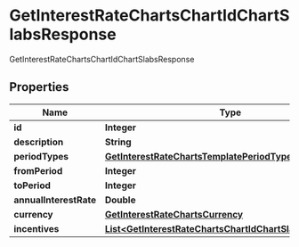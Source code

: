 

# GetInterestRateChartsChartIdChartSlabsResponse

GetInterestRateChartsChartIdChartSlabsResponse
## Properties

Name | Type | Description | Notes
------------ | ------------- | ------------- | -------------
**id** | **Integer** |  |  [optional]
**description** | **String** |  |  [optional]
**periodTypes** | [**GetInterestRateChartsTemplatePeriodTypes**](GetInterestRateChartsTemplatePeriodTypes.md) |  |  [optional]
**fromPeriod** | **Integer** |  |  [optional]
**toPeriod** | **Integer** |  |  [optional]
**annualInterestRate** | **Double** |  |  [optional]
**currency** | [**GetInterestRateChartsCurrency**](GetInterestRateChartsCurrency.md) |  |  [optional]
**incentives** | [**List&lt;GetInterestRateChartsChartIdChartSlabsIncentives&gt;**](GetInterestRateChartsChartIdChartSlabsIncentives.md) |  |  [optional]



